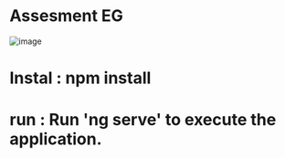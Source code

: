 # Assesment EG
![image](https://github.com/user-attachments/assets/307cbe00-af9f-4f9c-8a58-2215f34edab6)
# Instal : npm install
# run : Run 'ng serve' to execute the application.

